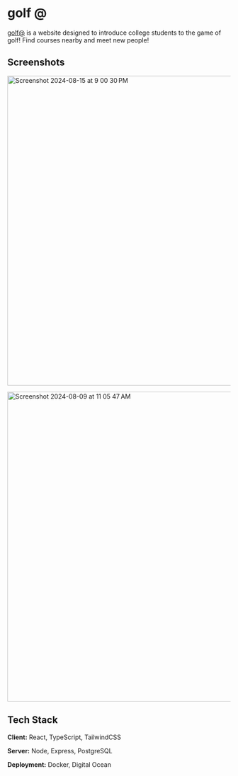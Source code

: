 
# golf @

[golf@](http://golfatcollege.com) is a website designed to introduce college students to the game of golf! Find courses nearby and meet new people!
## Screenshots

<img width="700" alt="Screenshot 2024-08-15 at 9 00 30 PM" src="https://github.com/user-attachments/assets/c74c20aa-e5fa-433c-88c3-3aa2c5adbf1e">
<p> </p>
<img width="700" alt="Screenshot 2024-08-09 at 11 05 47 AM" src="https://github.com/user-attachments/assets/6aaf7ecc-fc47-4e2d-9f7d-4377624a8b91">


## Tech Stack

**Client:** React, TypeScript, TailwindCSS

**Server:** Node, Express, PostgreSQL

**Deployment:** Docker, Digital Ocean

